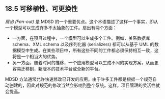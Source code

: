 ## 18.5 可移植性、可更换性
*扇出 (Fan-out)* 是 MDSD 的一个重要优点。这个术语描述了这样一个事实，即从一个模型可以生成许多不太抽象的工件。扇出有两个方面：

- 一方面，在项目过程中，一个模型可以生成多个工件。例如，关系数据库 schema、XML schema 以及序列化器 (serializers) 都可以从基于 UML 的数据模型中生成。在某些项目中，所有这些不同的工件都必须保持相互一致，这将是一个相当大的优势。
- 另一方面，随着时间的推移，一个应用模型可以生成不同的实现方案，从而更容易迁移到，新版本的技术平台或全新的平台。

MDSD 方法通常允许快速修改已开发的应用。由于许多工件都是根据一个规范自动创建的，因此对规范的修改当然会影响到整个系统。这样，项目管理的灵活性就会提高。
